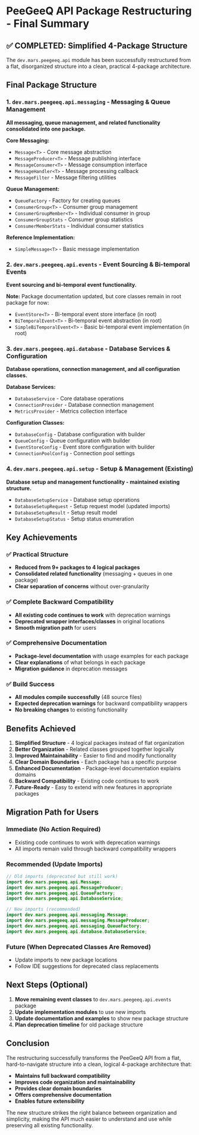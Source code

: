 # PeeGeeQ API Package Restructuring - Final Summary

## ✅ **COMPLETED: Simplified 4-Package Structure**

The `dev.mars.peegeeq.api` module has been successfully restructured from a flat, disorganized structure into a clean, practical 4-package architecture.

## **Final Package Structure**

### 1. **`dev.mars.peegeeq.api.messaging`** - Messaging & Queue Management
**All messaging, queue management, and related functionality consolidated into one package.**

**Core Messaging:**
- `Message<T>` - Core message abstraction
- `MessageProducer<T>` - Message publishing interface
- `MessageConsumer<T>` - Message consumption interface  
- `MessageHandler<T>` - Message processing callback
- `MessageFilter` - Message filtering utilities

**Queue Management:**
- `QueueFactory` - Factory for creating queues
- `ConsumerGroup<T>` - Consumer group management
- `ConsumerGroupMember<T>` - Individual consumer in group
- `ConsumerGroupStats` - Consumer group statistics
- `ConsumerMemberStats` - Individual consumer statistics

**Reference Implementation:**
- `SimpleMessage<T>` - Basic message implementation

### 2. **`dev.mars.peegeeq.api.events`** - Event Sourcing & Bi-temporal Events
**Event sourcing and bi-temporal event functionality.**

**Note:** Package documentation updated, but core classes remain in root package for now:
- `EventStore<T>` - Bi-temporal event store interface (in root)
- `BiTemporalEvent<T>` - Bi-temporal event abstraction (in root)
- `SimpleBiTemporalEvent<T>` - Basic bi-temporal event implementation (in root)

### 3. **`dev.mars.peegeeq.api.database`** - Database Services & Configuration
**Database operations, connection management, and all configuration classes.**

**Database Services:**
- `DatabaseService` - Core database operations
- `ConnectionProvider` - Database connection management
- `MetricsProvider` - Metrics collection interface

**Configuration Classes:**
- `DatabaseConfig` - Database configuration with builder
- `QueueConfig` - Queue configuration with builder
- `EventStoreConfig` - Event store configuration with builder
- `ConnectionPoolConfig` - Connection pool settings

### 4. **`dev.mars.peegeeq.api.setup`** - Setup & Management (Existing)
**Database setup and management functionality - maintained existing structure.**

- `DatabaseSetupService` - Database setup operations
- `DatabaseSetupRequest` - Setup request model (updated imports)
- `DatabaseSetupResult` - Setup result model
- `DatabaseSetupStatus` - Setup status enumeration

## **Key Achievements**

### ✅ **Practical Structure**
- **Reduced from 9+ packages to 4 logical packages**
- **Consolidated related functionality** (messaging + queues in one package)
- **Clear separation of concerns** without over-granularity

### ✅ **Complete Backward Compatibility**
- **All existing code continues to work** with deprecation warnings
- **Deprecated wrapper interfaces/classes** in original locations
- **Smooth migration path** for users

### ✅ **Comprehensive Documentation**
- **Package-level documentation** with usage examples for each package
- **Clear explanations** of what belongs in each package
- **Migration guidance** in deprecation messages

### ✅ **Build Success**
- **All modules compile successfully** (48 source files)
- **Expected deprecation warnings** for backward compatibility wrappers
- **No breaking changes** to existing functionality

## **Benefits Achieved**

1. **Simplified Structure** - 4 logical packages instead of flat organization
2. **Better Organization** - Related classes grouped together logically
3. **Improved Maintainability** - Easier to find and modify functionality
4. **Clear Domain Boundaries** - Each package has a specific purpose
5. **Enhanced Documentation** - Package-level documentation explains domains
6. **Backward Compatibility** - Existing code continues to work
7. **Future-Ready** - Easy to extend with new features in appropriate packages

## **Migration Path for Users**

### **Immediate (No Action Required)**
- Existing code continues to work with deprecation warnings
- All imports remain valid through backward compatibility wrappers

### **Recommended (Update Imports)**
```java
// Old imports (deprecated but still work)
import dev.mars.peegeeq.api.Message;
import dev.mars.peegeeq.api.MessageProducer;
import dev.mars.peegeeq.api.QueueFactory;
import dev.mars.peegeeq.api.DatabaseService;

// New imports (recommended)
import dev.mars.peegeeq.api.messaging.Message;
import dev.mars.peegeeq.api.messaging.MessageProducer;
import dev.mars.peegeeq.api.messaging.QueueFactory;
import dev.mars.peegeeq.api.database.DatabaseService;
```

### **Future (When Deprecated Classes Are Removed)**
- Update imports to new package locations
- Follow IDE suggestions for deprecated class replacements

## **Next Steps (Optional)**

1. **Move remaining event classes** to `dev.mars.peegeeq.api.events` package
2. **Update implementation modules** to use new imports
3. **Update documentation and examples** to show new package structure
4. **Plan deprecation timeline** for old package structure

## **Conclusion**

The restructuring successfully transforms the PeeGeeQ API from a flat, hard-to-navigate structure into a clean, logical 4-package architecture that:

- **Maintains full backward compatibility**
- **Improves code organization and maintainability** 
- **Provides clear domain boundaries**
- **Offers comprehensive documentation**
- **Enables future extensibility**

The new structure strikes the right balance between organization and simplicity, making the API much easier to understand and use while preserving all existing functionality.

